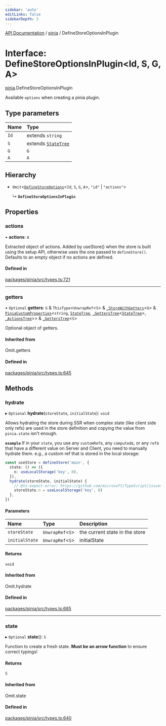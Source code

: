 ```yaml
---
sidebar: 'auto'
editLinks: false
sidebarDepth: 3
---
```


[API Documentation](../index.md) / [pinia](../modules/pinia.md) / DefineStoreOptionsInPlugin

# Interface: DefineStoreOptionsInPlugin<Id, S, G, A\>

[pinia](../modules/pinia.md).DefineStoreOptionsInPlugin

Available `options` when creating a pinia plugin.

## Type parameters

| Name | Type                                                 |
| :--- | :--------------------------------------------------- |
| `Id` | extends `string`                                     |
| `S`  | extends [`StateTree`](../modules/pinia.md#statetree) |
| `G`  | `G`                                                  |
| `A`  | `A`                                                  |

## Hierarchy

- `Omit`<[`DefineStoreOptions`](pinia.DefineStoreOptions.md)<`Id`, `S`, `G`, `A`\>, `"id"` \| `"actions"`\>

  ↳ **`DefineStoreOptionsInPlugin`**

## Properties

### actions

• **actions**: `A`

Extracted object of actions. Added by useStore() when the store is built
using the setup API, otherwise uses the one passed to `defineStore()`.
Defaults to an empty object if no actions are defined.

#### Defined in

[packages/pinia/src/types.ts:721](https://github.com/vuejs/pinia/blob/2b998ee/packages/pinia/src/types.ts#L721)

---

### getters

• `Optional` **getters**: `G` & `ThisType`<`UnwrapRef`<`S`\> & [`_StoreWithGetters`](../modules/pinia.md#_storewithgetters)<`G`\> & [`PiniaCustomProperties`](pinia.PiniaCustomProperties.md)<`string`, [`StateTree`](../modules/pinia.md#statetree), [`_GettersTree`](../modules/pinia.md#_getterstree)<[`StateTree`](../modules/pinia.md#statetree)\>, [`_ActionsTree`](../modules/pinia.md#_actionstree)\>\> & [`_GettersTree`](../modules/pinia.md#_getterstree)<`S`\>

Optional object of getters.

#### Inherited from

Omit.getters

#### Defined in

[packages/pinia/src/types.ts:645](https://github.com/vuejs/pinia/blob/2b998ee/packages/pinia/src/types.ts#L645)

## Methods

### hydrate

▸ `Optional` **hydrate**(`storeState`, `initialState`): `void`

Allows hydrating the store during SSR when complex state (like client side only refs) are used in the store
definition and copying the value from `pinia.state` isn't enough.

**`example`**
If in your `state`, you use any `customRef`s, any `computed`s, or any `ref`s that have a different value on
Server and Client, you need to manually hydrate them. e.g., a custom ref that is stored in the local
storage:

```ts
const useStore = defineStore('main', {
  state: () => ({
    n: useLocalStorage('key', 0),
  }),
  hydrate(storeState, initialState) {
    // @ts-expect-error: https://github.com/microsoft/TypeScript/issues/43826
    storeState.n = useLocalStorage('key', 0)
  },
})
```

#### Parameters

| Name           | Type              | Description                    |
| :------------- | :---------------- | :----------------------------- |
| `storeState`   | `UnwrapRef`<`S`\> | the current state in the store |
| `initialState` | `UnwrapRef`<`S`\> | initialState                   |

#### Returns

`void`

#### Inherited from

Omit.hydrate

#### Defined in

[packages/pinia/src/types.ts:685](https://github.com/vuejs/pinia/blob/2b998ee/packages/pinia/src/types.ts#L685)

---

### state

▸ `Optional` **state**(): `S`

Function to create a fresh state. **Must be an arrow function** to ensure
correct typings!

#### Returns

`S`

#### Inherited from

Omit.state

#### Defined in

[packages/pinia/src/types.ts:640](https://github.com/vuejs/pinia/blob/2b998ee/packages/pinia/src/types.ts#L640)
